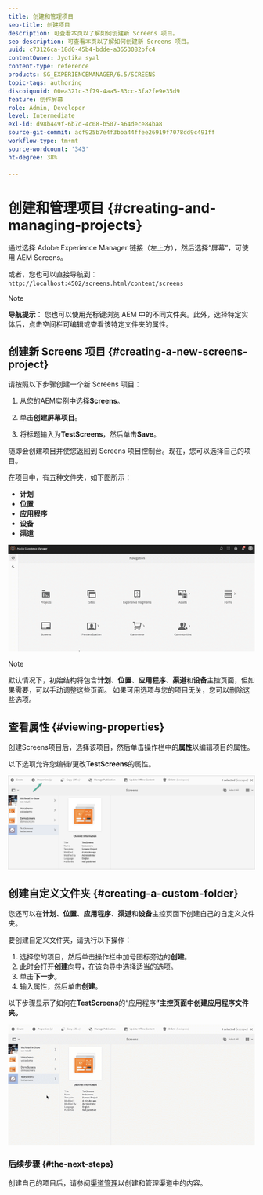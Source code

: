 ```yaml
---
title: 创建和管理项目
seo-title: 创建项目
description: 可查看本页以了解如何创建新 Screens 项目。
seo-description: 可查看本页以了解如何创建新 Screens 项目。
uuid: c73126ca-18d0-45b4-bdde-a3653082bfc4
contentOwner: Jyotika syal
content-type: reference
products: SG_EXPERIENCEMANAGER/6.5/SCREENS
topic-tags: authoring
discoiquuid: 00ea321c-3f79-4aa5-83cc-3fa2fe9e35d9
feature: 创作屏幕
role: Admin, Developer
level: Intermediate
exl-id: d98b449f-6b7d-4c08-b507-a64dece84ba8
source-git-commit: acf925b7e4f3bba44ffee26919f7078dd9c491ff
workflow-type: tm+mt
source-wordcount: '343'
ht-degree: 38%

---
```


# 创建和管理项目 {#creating-and-managing-projects}

通过选择 Adobe Experience Manager 链接（左上方），然后选择“屏幕”，可使用 AEM Screens。

或者，您也可以直接导航到：`http://localhost:4502/screens.html/content/screens`


>[!NOTE]
>**导航提示：**
>您也可以使用光标键浏览 AEM 中的不同文件夹。此外，选择特定实体后，点击空间栏可编辑或查看该特定文件夹的属性。

## 创建新 Screens 项目 {#creating-a-new-screens-project}

请按照以下步骤创建一个新 Screens 项目：

1. 从您的AEM实例中选择&#x200B;**Screens**。

1. 单击&#x200B;**创建屏幕项目**。

1. 将标题输入为&#x200B;**TestScreens**，然后单击&#x200B;**Save**。

随即会创建项目并使您返回到 Screens 项目控制台。现在，您可以选择自己的项目。

在项目中，有五种文件夹，如下图所示：

* **计划**
* **位置**
* **应用程序**
* **设备**
* **渠道**

![player1](assets/create-project.gif)

>[!NOTE]
>
>默认情况下，初始结构将包含&#x200B;**计划**、**位置**、**应用程序**、**渠道**&#x200B;和&#x200B;**设备**&#x200B;主控页面，但如果需要，可以手动调整这些页面。 如果可用选项与您的项目无关，您可以删除这些选项。


## 查看属性 {#viewing-properties}

创建Screens项目后，选择该项目，然后单击操作栏中的&#x200B;**属性**&#x200B;以编辑项目的属性。

以下选项允许您编辑/更改&#x200B;**TestScreens**&#x200B;的属性。

![图像](assets/create-project2.png)


## 创建自定义文件夹 {#creating-a-custom-folder}

您还可以在&#x200B;**计划**、**位置**、**应用程序**、**渠道**&#x200B;和&#x200B;**设备**&#x200B;主控页面下创建自己的自定义文件夹。

要创建自定义文件夹，请执行以下操作：

1. 选择您的项目，然后单击操作栏中加号图标旁边的&#x200B;**创建**。
1. 此时会打开&#x200B;**创建**&#x200B;向导，在该向导中选择适当的选项。
1. 单击&#x200B;**下一步**。
1. 输入属性，然后单击&#x200B;**创建**。

以下步骤显示了如何在&#x200B;**TestScreens**&#x200B;的“应用程序&#x200B;**”主控页面中创建应用程序文件夹。**

![player2-1](assets/create-project3.gif)

### 后续步骤 {#the-next-steps}

创建自己的项目后，请参阅[渠道管理](managing-channels.md)以创建和管理渠道中的内容。
